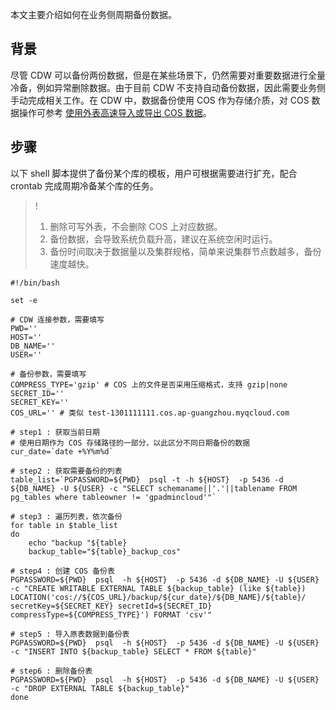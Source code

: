 本文主要介绍如何在业务侧周期备份数据。

## 背景
尽管 CDW 可以备份两份数据，但是在某些场景下，仍然需要对重要数据进行全量冷备，例如异常删除数据。由于目前 CDW 不支持自动备份数据，因此需要业务侧手动完成相关工作。在 CDW 中，数据备份使用 COS 作为存储介质，对 COS 数据操作可参考 [使用外表高速导入或导出 COS 数据](https://cloud.tencent.com/document/product/878/34875)。

## 步骤
以下 shell 脚本提供了备份某个库的模板，用户可根据需要进行扩充，配合 crontab 完成周期冷备某个库的任务。
>!
>1. 删除可写外表，不会删除 COS 上对应数据。
>2. 备份数据，会导致系统负载升高，建议在系统空闲时运行。
>3. 备份时间取决于数据量以及集群规格，简单来说集群节点数越多，备份速度越快。
>
```
#!/bin/bash

set -e

# CDW 连接参数，需要填写
PWD=''
HOST=''
DB_NAME=''
USER=''

# 备份参数，需要填写
COMPRESS_TYPE='gzip' # COS 上的文件是否采用压缩格式，支持 gzip|none
SECRET_ID=''
SECRET_KEY=''
COS_URL='' # 类似 test-1301111111.cos.ap-guangzhou.myqcloud.com

# step1 : 获取当前日期
# 使用日期作为 COS 存储路径的一部分，以此区分不同日期备份的数据
cur_date=`date +%Y%m%d`

# step2 : 获取需要备份的列表
table_list=`PGPASSWORD=${PWD}  psql -t -h ${HOST}  -p 5436 -d ${DB_NAME} -U ${USER} -c "SELECT schemaname||'.'||tablename FROM pg_tables where tableowner != 'gpadmincloud'"`

# step3 : 遍历列表，依次备份 
for table in $table_list
do
	echo "backup "${table}
	backup_table="${table}_backup_cos"

# step4 : 创建 COS 备份表
PGPASSWORD=${PWD}  psql  -h ${HOST}  -p 5436 -d ${DB_NAME} -U ${USER} -c "CREATE WRITABLE EXTERNAL TABLE ${backup_table} (like ${table}) LOCATION('cos://${COS_URL}/backup/${cur_date}/${DB_NAME}/${table}/ secretKey=${SECRET_KEY} secretId=${SECRET_ID} compressType=${COMPRESS_TYPE}') FORMAT 'csv'"

# step5 : 导入原表数据到备份表
PGPASSWORD=${PWD}  psql  -h ${HOST}  -p 5436 -d ${DB_NAME} -U ${USER} -c "INSERT INTO ${backup_table} SELECT * FROM ${table}"

# step6 : 删除备份表
PGPASSWORD=${PWD}  psql  -h ${HOST}  -p 5436 -d ${DB_NAME} -U ${USER} -c "DROP EXTERNAL TABLE ${backup_table}"
done
```
